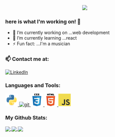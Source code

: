 <p align="center">
  <img src="https://readme-typing-svg.herokuapp.com?color=black&width=380&height=45&lines=Welcome+To+My+Profile;&center=true">
</p>  


### here is what I'm working on! 👋

- 🔭 I’m currently working on ...web development
- 🌱 I’m currently learning ...react
- ⚡ Fun fact: ...I'm a musician 
### 📫 Contact me at:

<a href="https://www.linkedin.com/in/sanaz-zeraati-b366a27a/"><img alt="LinkedIn" src="https://img.shields.io/badge/LinkedIn%20-%230077B5.svg?&style=flat&logo=linkedin&logoColor=white"/></a>

<h3 align="left">Languages and Tools:</h3>
<p align="left">
 <a href="https://www.python.org" target="_blank"> <img src="https://raw.githubusercontent.com/devicons/devicon/master/icons/python/python-original.svg" alt="python" width="40" height="40"/> </a> 
<a href="https://git-scm.com/" target="_blank"> <img src="https://www.vectorlogo.zone/logos/git-scm/git-scm-icon.svg" alt="git" width="40" height="40"/> </a> 
<a href="https://www.w3schools.com/css/" target="_blank"> <img src="https://raw.githubusercontent.com/devicons/devicon/master/icons/css3/css3-original-wordmark.svg" alt="css3" width="40" height="40"/> </a>
</a><a href="https://www.w3.org/html/" target="_blank"> <img src="https://raw.githubusercontent.com/devicons/devicon/master/icons/html5/html5-original-wordmark.svg" alt="html5" width="40" height="40"/> </a>  
<a href="https://developer.mozilla.org/en-US/docs/Web/JavaScript" target="_blank"> <img src="https://raw.githubusercontent.com/devicons/devicon/master/icons/javascript/javascript-original.svg" alt="javascript" width="40" height="40"/> </a>
 
</p>


### My Github Stats:

<div>
    <a href="https://github-readme-stats.vercel.app/api?username=sanaz-git&show_icons=true&theme=tokyonight">
        <img align="center" src="https://github-readme-stats.vercel.app/api?username=sanaz-git&show_icons=true&theme=tokyonight">
    </a>
    <a href="https://github-readme-stats.vercel.app/api/top-langs/?username=sanaz-git&layout=compact&langs_count=10&theme=tokyonight">
        <img align="center" src="https://github-readme-stats.vercel.app/api/top-langs/?username=sanaz-git&layout=compact&langs_count=10&theme=tokyonight">
    </a>
    <a href="https://activity-graph.herokuapp.com/graph?username=sanaz-git&theme=github">
        <img align="center" src="https://activity-graph.herokuapp.com/graph?username=sanaz-git&theme=github">
    </a>
</div>








